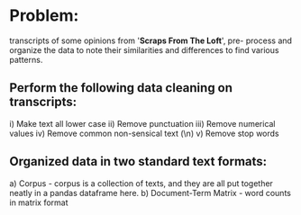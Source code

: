 # Problem:

transcripts of some opinions from '**Scraps From The Loft**', pre-
process and organize the data to note their similarities and differences to find various patterns.

## Perform the following data cleaning on transcripts:
i) Make text all lower case
ii) Remove punctuation
iii) Remove numerical values
iv) Remove common non-sensical text (\n)
v) Remove stop words
## Organized data in two standard text formats:
a) Corpus - corpus is a collection of texts, and they are all put together neatly in a pandas
dataframe here.
b) Document-Term Matrix - word counts in matrix format
